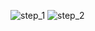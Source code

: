 ![step_1](https://github.com/Heights01/My_first_summit/assets/129839233/8a6a3be2-2d91-4503-803c-94b7a0d04622)
![step_2](https://github.com/Heights01/My_first_summit/assets/129839233/8275648c-2f83-4c94-812d-17b8d21d8c9d)
